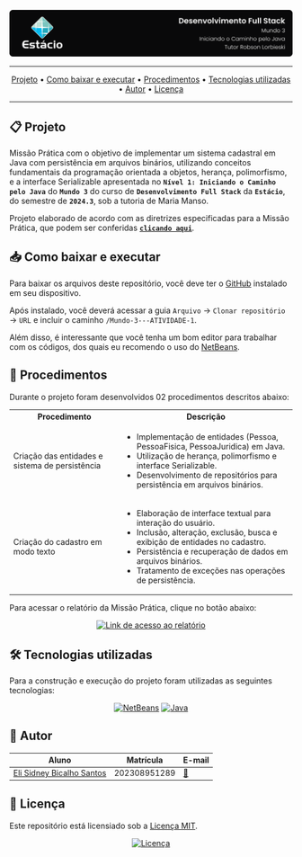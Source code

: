 ![Capa do projeto com logo da Estácio](./.github/capa.svg)

<div align="center">

---

[Projeto](#-projeto) • [Como baixar e executar](#-como-baixar-e-executar) • [Procedimentos](#-procedimentos) • [Tecnologias utilizadas](#-tecnologias-utilizadas) • [Autor](#-autor) • [Licença](#-licença)

---

</div>

## 📋 Projeto

Missão Prática com o objetivo de implementar um sistema cadastral em Java com persistência em arquivos binários, utilizando conceitos fundamentais da programação orientada a objetos, herança, polimorfismo, e a interface Serializable apresentada no **`Nível 1: Iniciando o Caminho pelo Java`** do **`Mundo 3`** do curso de **`Desenvolvimento Full Stack`** da **`Estácio`**, do semestre de **`2024.3`**, sob a tutoria de Maria Manso.

Projeto elaborado de acordo com as diretrizes especificadas para a Missão Prática, que podem ser conferidas [**`clicando aqui`**](https://sway.cloud.microsoft/s/rCYHGUtt44OGcxgB/embed).

## 📥 Como baixar e executar

Para baixar os arquivos deste repositório, você deve ter o [GitHub](https://github.com/) instalado em seu dispositivo.

Após instalado, você deverá acessar a guia `Arquivo` → `Clonar repositório` → `URL` e incluir o caminho `/Mundo-3---ATIVIDADE-1`.

Além disso, é interessante que você tenha um bom editor para trabalhar com os códigos, dos quais eu recomendo o uso do [NetBeans](https://netbeans.apache.org/front/main/download/index.html).

## 🔗 Procedimentos

Durante o projeto foram desenvolvidos 02 procedimentos descritos abaixo:

<table>
  <tr>
    <th>Procedimento</th>
    <th>Descrição</th>
  </tr>
  <tr>
    <td>Criação das entidades e sistema de persistência</td>
    <td>
      <ul>
        <li>Implementação de entidades (Pessoa, PessoaFisica, PessoaJuridica) em Java.</li>
        <li>Utilização de herança, polimorfismo e interface Serializable.</li>
        <li>Desenvolvimento de repositórios para persistência em arquivos binários.</li>
      </ul>
    </td>
  </tr>
  <tr>
    <td>Criação do cadastro em modo texto</td>
    <td>
      <ul>
        <li>Elaboração de interface textual para interação do usuário.</li>
        <li>Inclusão, alteração, exclusão, busca e exibição de entidades no cadastro.</li>
        <li>Persistência e recuperação de dados em arquivos binários.</li>
        <li>Tratamento de exceções nas operações de persistência.</li>
      </ul>
    </td>
  </tr>
</table>

Para acessar o relatório da Missão Prática, clique no botão abaixo:

<div align="center">

[![Link de acesso ao relatório](https://img.shields.io/badge/-Acesse%20o%20relatório-000000?style=for-the-badge)](./Relatório%20da%20Missão%20Prática.pdf)

</div>

## 🛠 Tecnologias utilizadas

Para a construção e execução do projeto foram utilizadas as seguintes tecnologias:

<div align="center">

[![NetBeans](https://img.shields.io/badge/-NetBeans-1B6AC6?style=for-the-badge&logo=apachenetbeanside&logoColor=white)](https://netbeans.apache.org/front/main/download/index.html)
[![Java](https://img.shields.io/badge/-Java-e82d2c?style=for-the-badge&logo=java&logoColor=white)](https://www.oracle.com/br/java/technologies/downloads/)

</div>

## 👥 Autor

| Aluno                                                  | Matrícula    | E-mail                                      |
| ------------------------------------------------------ | ------------ | ------------------------------------------- |
| [Eli Sidney Bicalho Santos](https://github.com/Elibicalho86) | 202308951289 | [📧](mailto:202212181407@alunos.estacio.br) |

## 📃 Licença

Este repositório está licensiado sob a [Licença MIT](./LICENSE).

<div align=center>

[![Licença](https://img.shields.io/github/license/guedesert/iniciando-o-caminho-pelo-java?style=for-the-badge&color=blue&label=licença)](./LICENSE)

</div>
